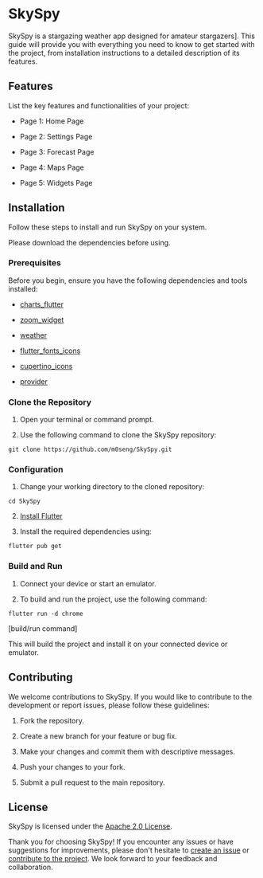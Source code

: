 # SkySpy

SkySpy is a stargazing weather app designed for amateur stargazers]. This guide will provide you with everything you need to know to get started with the project, from installation instructions to a detailed description of its features.

## Features

List the key features and functionalities of your project:

- Page 1: Home Page

- Page 2: Settings Page

- Page 3: Forecast Page

- Page 4: Maps Page

- Page 5: Widgets Page

## Installation

Follow these steps to install and run SkySpy on your system.

Please download the dependencies before using.

### Prerequisites

Before you begin, ensure you have the following dependencies and tools installed:

- [charts_flutter](https://pub.dev/documentation/charts_flutter/latest/)

- [zoom_widget](https://pub.dev/packages/zoom_widget)

- [weather](https://pub.dev/packages/weather)

- [flutter_fonts_icons](https://pub.dev/packages/flutter_font_icons/versions)

- [cupertino_icons](https://pub.dev/packages/cupertino_icons)

- [provider](https://pub.dev/packages/provider)

### Clone the Repository

1. Open your terminal or command prompt.

2. Use the following command to clone the SkySpy repository:

```
git clone https://github.com/m0seng/SkySpy.git
```

### Configuration

1. Change your working directory to the cloned repository:

```
cd SkySpy
```

2. [Install Flutter](https://docs.flutter.dev/get-started/install)

3. Install the required dependencies using:

```
flutter pub get
```

### Build and Run

1. Connect your device or start an emulator.

2. To build and run the project, use the following command:

```
flutter run -d chrome
```

[build/run command]

This will build the project and install it on your connected device or emulator.

## Contributing

We welcome contributions to SkySpy. If you would like to contribute to the development or report issues, please follow these guidelines:

1. Fork the repository.

2. Create a new branch for your feature or bug fix.

3. Make your changes and commit them with descriptive messages.

4. Push your changes to your fork.

5. Submit a pull request to the main repository.

## License

SkySpy is licensed under the [Apache 2.0 License](LICENSE).

Thank you for choosing SkySpy! If you encounter any issues or have suggestions for improvements, please don't hesitate to [create an issue](https://github.com/m0seng/skyspy/issues) or [contribute to the project](#contributing). We look forward to your feedback and collaboration.

